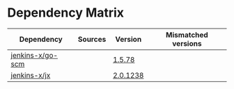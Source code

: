 # Dependency Matrix

Dependency | Sources | Version | Mismatched versions
---------- | ------- | ------- | -------------------
[jenkins-x/go-scm](https://github.com/jenkins-x/go-scm) |  | [1.5.78]() | 
[jenkins-x/jx](https://github.com/jenkins-x/jx) |  | [2.0.1238](https://github.com/jenkins-x/jx/releases/tag/v2.0.1238) | 
